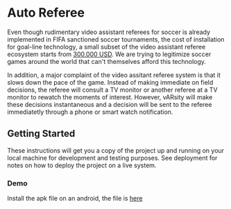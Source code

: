 # Auto Referee

Even though rudimentary video assistant referees for soccer is already implemented in FIFA sanctioned soccer tournaments, the cost of installation for goal-line technology, a small subset of the video assistant referee ecosystem starts from [300,000 USD](https://www.engadget.com/2017/08/01/fifa-var-goal-line-technology-future-of-soccer/?guccounter=1). We are trying to legitimize soccer games around the world that can't themselves afford this technology.

In addition, a major complaint of the video assitant referee system is that it slows down the pace of the game. Instead of making immediate on field decisions, the referee will consult a TV monitor or another referee at a TV monitor to rewatch the moments of interest. However, vARsity will make these decisions instantaneous and a decision will be sent to the referee immediatetly through a phone or smart watch notification.

## Getting Started

These instructions will get you a copy of the project up and running on your local machine for development and testing purposes. See deployment for notes on how to deploy the project on a live system.

### Demo
Install the apk file on an android, the file is [here](https://github.com/AlbertSu123/var/blob/master/app/release/app-release.apk)
<!--Finish this later
### Prerequisites

What things you need to install the software and how to install them

```
Give examples
```

### Installing

A step by step series of examples that tell you how to get a development env running

Say what the step will be

```
Give the example
```

And repeat

```
until finished
```

End with an example of getting some data out of the system or using it for a little demo

## Running the tests

Explain how to run the automated tests for this system

### Break down into end to end tests

Explain what these tests test and why

```
Give an example
```

### And coding style tests

Explain what these tests test and why

```
Give an example
```

## Deployment

Add additional notes about how to deploy this on a live system

## Built With

* [Dropwizard](http://www.dropwizard.io/1.0.2/docs/) - The web framework used
* [Maven](https://maven.apache.org/) - Dependency Management
* [ROME](https://rometools.github.io/rome/) - Used to generate RSS Feeds

## Contributing

Please read [CONTRIBUTING.md](https://gist.github.com/PurpleBooth/b24679402957c63ec426) for details on our code of conduct, and the process for submitting pull requests to us.

## Versioning

We use [SemVer](http://semver.org/) for versioning. For the versions available, see the [tags on this repository](https://github.com/your/project/tags). 

## Authors

* **Billie Thompson** - *Initial work* - [PurpleBooth](https://github.com/PurpleBooth)

See also the list of [contributors](https://github.com/your/project/contributors) who participated in this project.

## License

This project is licensed under the MIT License - see the [LICENSE.md](LICENSE.md) file for details

## Acknowledgments

* Hat tip to anyone whose code was used
* Inspiration
* etc
-->
